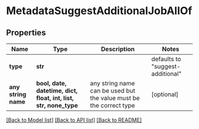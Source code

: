 # MetadataSuggestAdditionalJobAllOf


## Properties
Name | Type | Description | Notes
------------ | ------------- | ------------- | -------------
**type** | **str** |  | defaults to "suggest-additional"
**any string name** | **bool, date, datetime, dict, float, int, list, str, none_type** | any string name can be used but the value must be the correct type | [optional]

[[Back to Model list]](../README.md#documentation-for-models) [[Back to API list]](../README.md#documentation-for-api-endpoints) [[Back to README]](../README.md)


